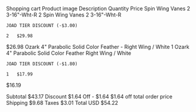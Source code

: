 
Shopping cart
Product image 	Description 	Quantity 	Price
Spin Wing Vanes 2 3-16"-Wht-R
2
	Spin Wing Vanes 2 3-16"-Wht-R

    JOAD TIER DISCOUNT (-$3.00)

	2 	$29.98
$26.98
Ozark 4" Parabolic Solid Color Feather - Right Wing / White
1
	Ozark 4" Parabolic Solid Color Feather Right Wing / White

    JOAD TIER DISCOUNT (-$1.80)

	1 	$17.99
$16.19

Subtotal 	$43.17
Discount $1.64 Off 	- $1.64 $1.64 off total order price
Shipping 	$9.68
Taxes 	$3.01
Total 	USD $54.22 
